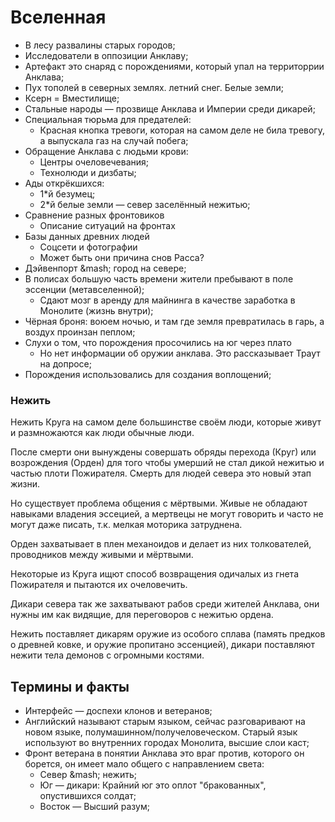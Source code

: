 # Вселенная

   * В лесу развалины старых городов;
   * Исследователи в оппозиции Анклаву;
   * Артефакт это снаряд с порождениями, который упал на территоррии Анклава;
   * Пух тополей в северных землях. летний снег. Белые земли;
   * Ксерн = Вместилище;
   * Стальные народы &mdash; прозвище Анклава и Империи среди дикарей;
   * Специальная тюрьма для предателей:
      * Красная кнопка тревоги, которая на самом деле не била тревогу,
        а выпускала газ на случай побега;
   * Обращение Анклава с людьми крови:
     * Центры очеловечевания;
     * Технолюди и дизбаты;
   * Ады открёкшихся:
     * 1*й безумец;
     * 2*й белые земли &mdash; север заселённый нежитью;
   * Сравнение разных фронтовиков
     * Описание ситуаций на фронтах
   * Базы данных древних людей
     * Соцсети и фотографии
     * Может быть они причина снов Расса?
   * Дэйвенпорт &mash; город на севере;
   * В полисах большую часть времени жители пребывают в поле эссенции
     (метавселенной);
      * Сдают мозг в аренду для майнинга в качестве заработка в Монолите
        (жизнь внутри);
   * Чёрная броня: воюем ночью, и там где земля превратилась в гарь,
     а воздух проинзан пеплом;
   * Слухи о том, что порождения просочились на юг через плато
      * Но нет информации об оружии анклава. Это рассказывает Траут на допросе;
   * Порождения использовались для создания воплощений;



### Нежить
Нежить Круга на самом деле большинстве своём люди,
которые живут и размножаются как люди обычные люди.

После смерти они вынуждены совершать обряды перехода (Круг) или возрождения
(Орден) для того чтобы умерший не стал дикой нежитью и частью плоти Пожирателя.
Смерть для людей севера это новый этап жизни.

Но существует проблема общения с мёртвыми. Живые не обладают навыками владения
эссецией, а мертвецы не могут говорить и часто не могут даже писать, т.к.
мелкая моторика затруднена.

Орден захватывает в плен механоидов и делает из них толкователей, проводников
между живыми и мёртвыми.

Некоторые из Круга ищют способ возвращения одичалых из гнета Пожирателя
и пытаются их очеловечить.

Дикари севера так же захватывают рабов среди жителей Анклава,
они нужны им как видящие, для переговоров с нежитью ордена.

Нежить поставляет дикарям оружие из особого сплава
(память предков о древней ковке, и оружие пропитано эссенцией),
дикари поставляют нежити тела демонов с огромными костями.




## Термины и факты

   * Интерфейс &mdash; доспехи клонов и ветеранов;
   * Английский называют старым языком, сейчас разговаривают на новом языке,
     полумашинном/получеловеческом. Старый язык используют во внутренних городах
     Монолита, высшие слои каст;
   * Фронт ветерана в понятии Анклава это враг против, которого он борется,
     он имеет мало общего с направлением света:
      * Север &mash; нежить;
      * Юг &mdash; дикари:
        Крайний юг это оплот "бракованных", опустившихся солдат;
      * Восток &mdash; Высший разум;
